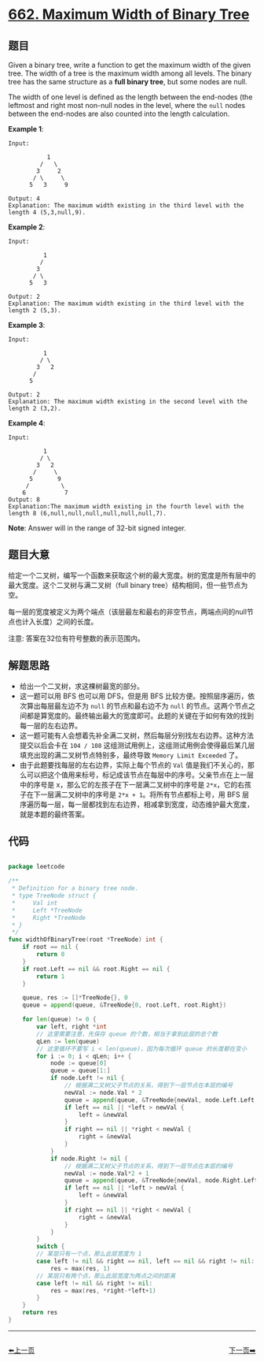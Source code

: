 # [662. Maximum Width of Binary Tree](https://leetcode.com/problems/maximum-width-of-binary-tree/)


## 题目

Given a binary tree, write a function to get the maximum width of the given tree. The width of a tree is the maximum width among all levels. The binary tree has the same structure as a **full binary tree**, but some nodes are null.

The width of one level is defined as the length between the end-nodes (the leftmost and right most non-null nodes in the level, where the `null` nodes between the end-nodes are also counted into the length calculation.

**Example 1**:

    Input: 
    
               1
             /   \
            3     2
           / \     \  
          5   3     9 
    
    Output: 4
    Explanation: The maximum width existing in the third level with the length 4 (5,3,null,9).

**Example 2**:

    Input: 
    
              1
             /  
            3    
           / \       
          5   3     
    
    Output: 2
    Explanation: The maximum width existing in the third level with the length 2 (5,3).

**Example 3**:

    Input: 
    
              1
             / \
            3   2 
           /        
          5      
    
    Output: 2
    Explanation: The maximum width existing in the second level with the length 2 (3,2).

**Example 4**:

    Input: 
    
              1
             / \
            3   2
           /     \  
          5       9 
         /         \
        6           7
    Output: 8
    Explanation:The maximum width existing in the fourth level with the length 8 (6,null,null,null,null,null,null,7).

**Note**: Answer will in the range of 32-bit signed integer.


## 题目大意

给定一个二叉树，编写一个函数来获取这个树的最大宽度。树的宽度是所有层中的最大宽度。这个二叉树与满二叉树（full binary tree）结构相同，但一些节点为空。

每一层的宽度被定义为两个端点（该层最左和最右的非空节点，两端点间的null节点也计入长度）之间的长度。

注意: 答案在32位有符号整数的表示范围内。



## 解题思路


- 给出一个二叉树，求这棵树最宽的部分。
- 这一题可以用 BFS 也可以用 DFS，但是用 BFS 比较方便。按照层序遍历，依次算出每层最左边不为 `null` 的节点和最右边不为 `null` 的节点。这两个节点之间都是算宽度的。最终输出最大的宽度即可。此题的关键在于如何有效的找到每一层的左右边界。
- 这一题可能有人会想着先补全满二叉树，然后每层分别找左右边界。这种方法提交以后会卡在 `104 / 108` 这组测试用例上，这组测试用例会使得最后某几层填充出现的满二叉树节点特别多，最终导致 `Memory Limit Exceeded` 了。
- 由于此题要找每层的左右边界，实际上每个节点的 `Val` 值是我们不关心的，那么可以把这个值用来标号，标记成该节点在每层中的序号。父亲节点在上一层中的序号是 x，那么它的左孩子在下一层满二叉树中的序号是 `2*x`，它的右孩子在下一层满二叉树中的序号是 `2*x + 1`。将所有节点都标上号，用 BFS 层序遍历每一层，每一层都找到左右边界，相减拿到宽度，动态维护最大宽度，就是本题的最终答案。

## 代码

```go

package leetcode

/**
 * Definition for a binary tree node.
 * type TreeNode struct {
 *     Val int
 *     Left *TreeNode
 *     Right *TreeNode
 * }
 */
func widthOfBinaryTree(root *TreeNode) int {
	if root == nil {
		return 0
	}
	if root.Left == nil && root.Right == nil {
		return 1
	}

	queue, res := []*TreeNode{}, 0
	queue = append(queue, &TreeNode{0, root.Left, root.Right})

	for len(queue) != 0 {
		var left, right *int
		// 这里需要注意，先保存 queue 的个数，相当于拿到此层的总个数
		qLen := len(queue)
		// 这里循环不要写 i < len(queue)，因为每次循环 queue 的长度都在变小
		for i := 0; i < qLen; i++ {
			node := queue[0]
			queue = queue[1:]
			if node.Left != nil {
				// 根据满二叉树父子节点的关系，得到下一层节点在本层的编号
				newVal := node.Val * 2
				queue = append(queue, &TreeNode{newVal, node.Left.Left, node.Left.Right})
				if left == nil || *left > newVal {
					left = &newVal
				}
				if right == nil || *right < newVal {
					right = &newVal
				}
			}
			if node.Right != nil {
				// 根据满二叉树父子节点的关系，得到下一层节点在本层的编号
				newVal := node.Val*2 + 1
				queue = append(queue, &TreeNode{newVal, node.Right.Left, node.Right.Right})
				if left == nil || *left > newVal {
					left = &newVal
				}
				if right == nil || *right < newVal {
					right = &newVal
				}
			}
		}
		switch {
		// 某层只有一个点，那么此层宽度为 1
		case left != nil && right == nil, left == nil && right != nil:
			res = max(res, 1)
		// 某层只有两个点，那么此层宽度为两点之间的距离
		case left != nil && right != nil:
			res = max(res, *right-*left+1)
		}
	}
	return res
}

```


----------------------------------------------
<div style="display: flex;justify-content: space-between;align-items: center;">
<p><a href="https://books.halfrost.com/leetcode/ChapterFour/0600~0699/0661.Image-Smoother/">⬅️上一页</a></p>
<p><a href="https://books.halfrost.com/leetcode/ChapterFour/0600~0699/0668.Kth-Smallest-Number-in-Multiplication-Table/">下一页➡️</a></p>
</div>

